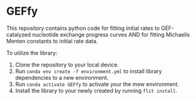 # GEFfy

This repository contains python code for fitting initial rates to GEF-catalyzed nucleotide exchange progress curves AND for fitting Michaelis Menten constants to initial rate data. 

To utilize the library:
1. Clone the repository to your local device.
2. Run `conda env create -f environment.yml` to install library dependencies to a new environment.
3. Run `conda activate GEFfy` to activate your the mew environment.
4. Install the library to your newly created by running `flit install`.